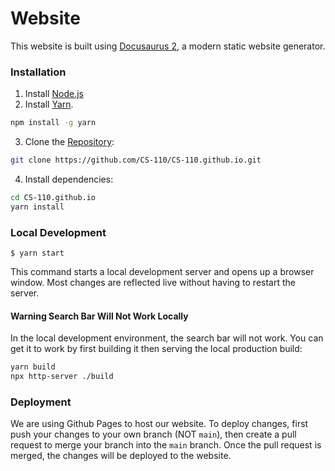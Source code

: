 # Website

This website is built using [Docusaurus 2](https://docusaurus.io/), a modern static website generator.

### Installation

1. Install [Node.js](https://nodejs.org/en/)
2. Install [Yarn](https://yarnpkg.com/).
```sh
npm install -g yarn
```
3. Clone the [Repository](https://github.com/CS-110/CS-110.github.io):
```sh
git clone https://github.com/CS-110/CS-110.github.io.git
```
4. Install dependencies:
```sh
cd CS-110.github.io
yarn install
```


### Local Development

```
$ yarn start
```

This command starts a local development server and opens up a browser window. Most changes are reflected live without having to restart the server.

#### Warning Search Bar Will Not Work Locally
In the local development environment, the search bar will not work. You can get it to work by first building it then serving the local production build:

```bash
yarn build
npx http-server ./build
```

### Deployment

We are using Github Pages to host our website. To deploy changes, first push your changes to your own branch (NOT `main`), then create a pull request to merge your branch into the `main` branch. Once the pull request is merged, the changes will be deployed to the website.